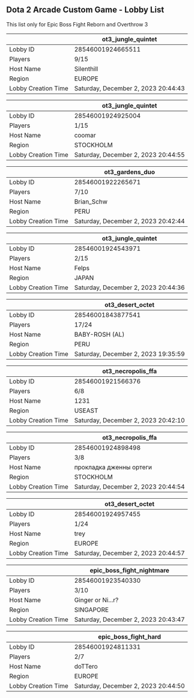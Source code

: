 ## Dota 2 Arcade Custom Game - Lobby List

This list only for Epic Boss Fight Reborn and Overthrow 3

|  | ot3_jungle_quintet |
| ------ | ------ |
| Lobby ID | 28546001924665511 |
| Players | 9/15 |
| Host Name | Silenthill |
| Region | EUROPE |
| Lobby Creation Time | Saturday, December 2, 2023 20:44:43 |


|  | ot3_jungle_quintet |
| ------ | ------ |
| Lobby ID | 28546001924925004 |
| Players | 1/15 |
| Host Name | coomar |
| Region | STOCKHOLM |
| Lobby Creation Time | Saturday, December 2, 2023 20:44:55 |


|  | ot3_gardens_duo |
| ------ | ------ |
| Lobby ID | 28546001922265671 |
| Players | 7/10 |
| Host Name | Brian_Schw |
| Region | PERU |
| Lobby Creation Time | Saturday, December 2, 2023 20:42:44 |


|  | ot3_jungle_quintet |
| ------ | ------ |
| Lobby ID | 28546001924543971 |
| Players | 2/15 |
| Host Name | Felps |
| Region | JAPAN |
| Lobby Creation Time | Saturday, December 2, 2023 20:44:36 |


|  | ot3_desert_octet |
| ------ | ------ |
| Lobby ID | 28546001843877541 |
| Players | 17/24 |
| Host Name | BABY-ROSH (AL) |
| Region | PERU |
| Lobby Creation Time | Saturday, December 2, 2023 19:35:59 |


|  | ot3_necropolis_ffa |
| ------ | ------ |
| Lobby ID | 28546001921566376 |
| Players | 6/8 |
| Host Name | 1231 |
| Region | USEAST |
| Lobby Creation Time | Saturday, December 2, 2023 20:42:10 |


|  | ot3_necropolis_ffa |
| ------ | ------ |
| Lobby ID | 28546001924898498 |
| Players | 3/8 |
| Host Name | прокладка дженны ортеги |
| Region | STOCKHOLM |
| Lobby Creation Time | Saturday, December 2, 2023 20:44:54 |


|  | ot3_desert_octet |
| ------ | ------ |
| Lobby ID | 28546001924957455 |
| Players | 1/24 |
| Host Name | trey |
| Region | EUROPE |
| Lobby Creation Time | Saturday, December 2, 2023 20:44:57 |


|  | epic_boss_fight_nightmare |
| ------ | ------ |
| Lobby ID | 28546001923540330 |
| Players | 3/10 |
| Host Name | Ginger or Ni...r? |
| Region | SINGAPORE |
| Lobby Creation Time | Saturday, December 2, 2023 20:43:47 |


|  | epic_boss_fight_hard |
| ------ | ------ |
| Lobby ID | 28546001924811331 |
| Players | 2/7 |
| Host Name | doTTero |
| Region | EUROPE |
| Lobby Creation Time | Saturday, December 2, 2023 20:44:50 |


